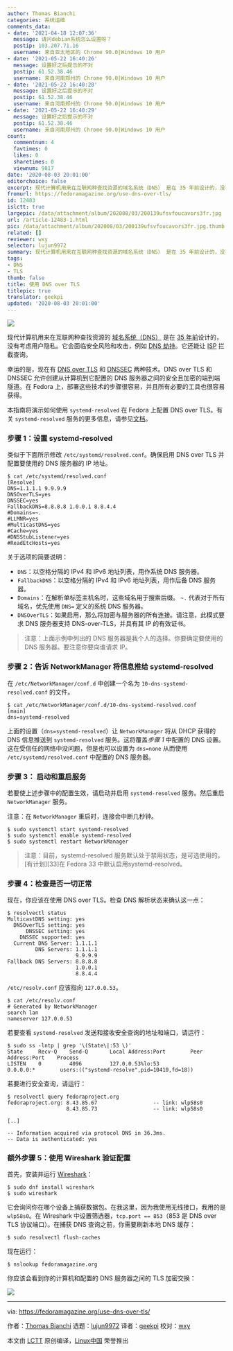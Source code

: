 ```yaml
---
author: Thomas Bianchi
categories: 系统运维
comments_data:
- date: '2021-04-18 12:07:36'
  message: 请问debian系统怎么设置呀？
  postip: 103.207.71.16
  username: 来自亚太地区的 Chrome 90.0|Windows 10 用户
- date: '2021-05-22 16:40:26'
  message: 设置好之后提示的不对
  postip: 61.52.38.46
  username: 来自河南郑州的 Chrome 90.0|Windows 10 用户
- date: '2021-05-22 16:40:28'
  message: 设置好之后提示的不对
  postip: 61.52.38.46
  username: 来自河南郑州的 Chrome 90.0|Windows 10 用户
- date: '2021-05-22 16:40:29'
  message: 设置好之后提示的不对
  postip: 61.52.38.46
  username: 来自河南郑州的 Chrome 90.0|Windows 10 用户
count:
  commentnum: 4
  favtimes: 0
  likes: 0
  sharetimes: 0
  viewnum: 9817
date: '2020-08-03 20:01:00'
editorchoice: false
excerpt: 现代计算机用来在互联网种查找资源的域名系统（DNS） 是在 35 年前设计的，没有考虑用户隐私。它会面临安全风险和攻击，例如 DNS 劫持。它还能让 ISP 拦截查询。
fromurl: https://fedoramagazine.org/use-dns-over-tls/
id: 12483
islctt: true
largepic: /data/attachment/album/202008/03/200139ufsvfoucavors3fr.jpg
url: /article-12483-1.html
pic: /data/attachment/album/202008/03/200139ufsvfoucavors3fr.jpg.thumb.jpg
related: []
reviewer: wxy
selector: lujun9972
summary: 现代计算机用来在互联网种查找资源的域名系统（DNS） 是在 35 年前设计的，没有考虑用户隐私。它会面临安全风险和攻击，例如 DNS 劫持。它还能让 ISP 拦截查询。
tags:
- DNS
- TLS
thumb: false
title: 使用 DNS over TLS
titlepic: true
translator: geekpi
updated: '2020-08-03 20:01:00'
---
```


![](/data/attachment/album/202008/03/200139ufsvfoucavors3fr.jpg)


现代计算机用来在互联网种查找资源的 [域名系统（DNS）](https://en.wikipedia.org/wiki/Domain_Name_System) 是在 [35 年前](https://tools.ietf.org/html/rfc1035)设计的，没有考虑用户隐私。它会面临安全风险和攻击，例如 [DNS 劫持](https://en.wikipedia.org/wiki/DNS_hijacking)。它还能让 [ISP](https://en.wikipedia.org/wiki/Internet_service_provider) 拦截查询。


幸运的是，现在有 [DNS over TLS](https://en.wikipedia.org/wiki/DNS_over_TLS) 和 [DNSSEC](https://en.wikipedia.org/wiki/Domain_Name_System_Security_Extensions) 两种技术。DNS over TLS 和 DNSSEC 允许创建从计算机到它配置的 DNS 服务器之间的安全且加密的端到端隧道。在 Fedora 上，部署这些技术的步骤很容易，并且所有必要的工具也很容易获得。


本指南将演示如何使用 `systemd-resolved` 在 Fedora 上配置 DNS over TLS。有关 `systemd-resolved` 服务的更多信息，请参见[文档](https://www.freedesktop.org/wiki/Software/systemd/resolved/)。


### 步骤 1：设置 systemd-resolved


类似于下面所示修改 `/etc/systemd/resolved.conf`。确保启用 DNS over TLS 并配置要使用的 DNS 服务器的 IP 地址。



```
$ cat /etc/systemd/resolved.conf
[Resolve]
DNS=1.1.1.1 9.9.9.9
DNSOverTLS=yes
DNSSEC=yes
FallbackDNS=8.8.8.8 1.0.0.1 8.8.4.4
#Domains=~.
#LLMNR=yes
#MulticastDNS=yes
#Cache=yes
#DNSStubListener=yes
#ReadEtcHosts=yes

```

关于选项的简要说明：


* `DNS`：以空格分隔的 IPv4 和 IPv6 地址列表，用作系统 DNS 服务器。
* `FallbackDNS`：以空格分隔的 IPv4 和 IPv6 地址列表，用作后备 DNS 服务器。
* `Domains`：在解析单标签主机名时，这些域名用于搜索后缀。 `~.` 代表对于所有域名，优先使用 `DNS=` 定义的系统 DNS 服务器。
* `DNSOverTLS`：如果启用，那么将加密与服务器的所有连接。请注意，此模式要求 DNS 服务器支持 DNS-over-TLS，并具有其 IP 的有效证书。



> 
> 注意：上面示例中列出的 DNS 服务器是我个人的选择。你要确定要使用的 DNS 服务器。要注意你要向谁请求 IP。
> 
> 
> 


### 步骤 2：告诉 NetworkManager 将信息推给 systemd-resolved


在 `/etc/NetworkManager/conf.d` 中创建一个名为 `10-dns-systemd-resolved.conf` 的文件。



```
$ cat /etc/NetworkManager/conf.d/10-dns-systemd-resolved.conf
[main]
dns=systemd-resolved

```

上面的设置（`dns=systemd-resolved`）让 `NetworkManager` 将从 DHCP 获得的 DNS 信息推送到 `systemd-resolved` 服务。这将覆盖*步骤 1* 中配置的 DNS 设置。这在受信任的网络中没问题，但是也可以设置为 `dns=none` 从而使用 `/etc/systemd/resolved.conf` 中配置的 DNS 服务器。


### 步骤 3： 启动和重启服务


若要使上述步骤中的配置生效，请启动并启用 `systemd-resolved` 服务。然后重启 `NetworkManager` 服务。


注意：在 `NetworkManager` 重启时，连接会中断几秒钟。



```
$ sudo systemctl start systemd-resolved
$ sudo systemctl enable systemd-resolved
$ sudo systemctl restart NetworkManager

```


> 
> 注意：目前，systemd-resolved 服务默认处于禁用状态，是可选使用的。[有计划][33]在 Fedora 33 中默认启用systemd-resolved。
> 
> 
> 


### 步骤 4：检查是否一切正常


现在，你应该在使用 DNS over TLS。检查 DNS 解析状态来确认这一点：



```
$ resolvectl status
MulticastDNS setting: yes
  DNSOverTLS setting: yes
      DNSSEC setting: yes
    DNSSEC supported: yes
  Current DNS Server: 1.1.1.1
         DNS Servers: 1.1.1.1
                      9.9.9.9
Fallback DNS Servers: 8.8.8.8
                      1.0.0.1
                      8.8.4.4

```

`/etc/resolv.conf` 应该指向 `127.0.0.53`。



```
$ cat /etc/resolv.conf
# Generated by NetworkManager
search lan
nameserver 127.0.0.53

```

若要查看 `systemd-resolved` 发送和接收安全查询的地址和端口，请运行：



```
$ sudo ss -lntp | grep '\(State\|:53 \)'
State     Recv-Q    Send-Q       Local Address:Port        Peer Address:Port    Process
LISTEN    0         4096         127.0.0.53%lo:53               0.0.0.0:*        users:(("systemd-resolve",pid=10410,fd=18))

```

若要进行安全查询，请运行：



```
$ resolvectl query fedoraproject.org
fedoraproject.org: 8.43.85.67                  -- link: wlp58s0
                   8.43.85.73                  -- link: wlp58s0

[..]

-- Information acquired via protocol DNS in 36.3ms.
-- Data is authenticated: yes

```

### 额外步骤 5：使用 Wireshark 验证配置


首先，安装并运行 [Wireshark](https://www.wireshark.org/)：



```
$ sudo dnf install wireshark
$ sudo wireshark

```

它会询问你在哪个设备上捕获数据包。在我这里，因为我使用无线接口，我用的是 `wlp58s0`。在 Wireshark 中设置筛选器，`tcp.port == 853`（853 是 DNS over TLS 协议端口）。在捕获 DNS 查询之前，你需要刷新本地 DNS 缓存：



```
$ sudo resolvectl flush-caches

```

现在运行：



```
$ nslookup fedoramagazine.org

```

你应该会看到你的计算机和配置的 DNS 服务器之间的 TLS 加密交换：


![](/data/attachment/album/202008/03/200141wlbeo9m0e1m9loml.png)




---


via: <https://fedoramagazine.org/use-dns-over-tls/>


作者：[Thomas Bianchi](https://fedoramagazine.org/author/thobianchi/) 选题：[lujun9972](https://github.com/lujun9972) 译者：[geekpi](https://github.com/geekpi) 校对：[wxy](https://github.com/wxy)


本文由 [LCTT](https://github.com/LCTT/TranslateProject) 原创编译，[Linux中国](https://linux.cn/) 荣誉推出